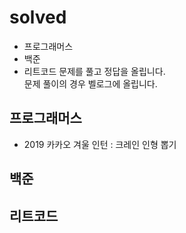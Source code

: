# solved
- 프로그래머스
- 백준
- 리트코드
문제를 풀고 정답을 올립니다.  
문제 풀이의 경우 벨로그에 올립니다.

## 프로그래머스
- 2019 카카오 겨울 인턴 : 크레인 인형 뽑기  

## 백준

## 리트코드
